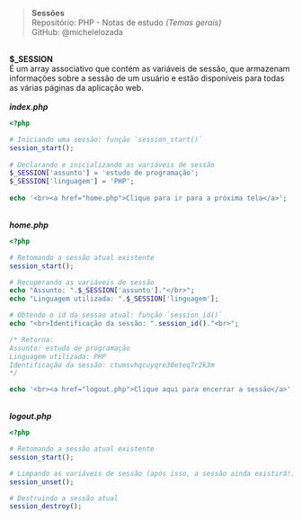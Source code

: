 > **Sessões**     
> Repositório: PHP - Notas de estudo *(Temas gerais)*     
> GitHub: @michelelozada
&nbsp;
     
&nbsp;   
**$_SESSION**    
É um array associativo que contém as variáveis de sessão, que armazenam informações sobre a sessão de um usuário e estão 
disponíveis para todas as várias páginas da aplicação web.  
&nbsp;
&nbsp;    
***index.php***
```php
<?php 

# Iniciando uma sessão: função `session_start()`
session_start();
	
# Declarando e inicializando as variáveis de sessão 
$_SESSION['assunto'] = 'estudo de programação';
$_SESSION['linguagem'] = 'PHP';
	
echo '<br><a href="home.php">Clique para ir para a próxima tela</a>';
```	

&nbsp;    
***home.php***
```php
<?php 

# Retomando a sessão atual existente
session_start();

# Recuperando as variáveis de sessão
echo "Assunto: ".$_SESSION['assunto']."</br>";
echo "Linguagem utilizada: ".$_SESSION['linguagem'];

# Obtendo o id da sessao atual: função `session_id()`
echo "<br>Identificação da sessão: ".session_id()."<br>";

/* Retorna:
Assunto: estudo de programação
Linguagem utilizada: PHP
Identificação da sessão: ctumsvhqcuyqre30eteq7r2k3m
*/

echo '<br><a href="logout.php">Clique aqui para encerrar a sessão</a>';
```

&nbsp;    
***logout.php***
```php
<?php 

# Retomando a sessão atual existente
session_start();

# Limpando as variáveis de sessão (após isso, a sessão ainda existirá!)
session_unset();

# Destruindo a sessão atual
session_destroy();
```